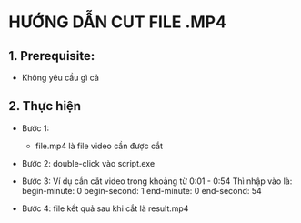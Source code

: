 # HƯỚNG DẪN CUT FILE .MP4

## 1. Prerequisite:
+ Không yêu cầu gì cả

## 2. Thực hiện
+ Bước 1:
	+ file.mp4 là file video cần được cắt

+ Bước 2: double-click vào script.exe

+ Bước 3:
Ví dụ cần cắt video trong khoảng từ 0:01 - 0:54 
Thì nhập vào là:  
	begin-minute: 0
    begin-second: 1
    end-minute: 0
    end-second: 54

+ Bước 4: file kết quả sau khi cắt là result.mp4